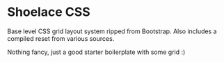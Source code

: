 # Shoelace CSS
Base level CSS grid layout system ripped from Bootstrap.
Also includes a compiled reset from various sources.

Nothing fancy, just a good starter boilerplate with some grid :)
